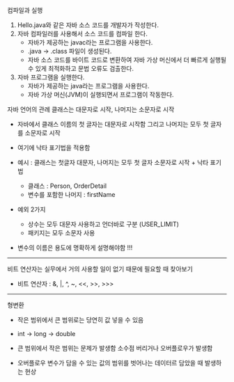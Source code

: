 컴파일과 실행
1. Hello.java와 같은 자바 소스 코드를 개발자가 작성한다.
2. 자바 컴파일러를 사용해서 소스 코드를 컴파일 한다.
    - 자바가 제공하는 javac라는 프로그램을 사용한다.
    - .java -> .class 파일이 생성된다.
    - 자바 소스 코드를 바이트 코드로 변환하여 자바 가상 머신에서 더 빠르게 실행될 수 있게 최적화하고 문법 오류도 검출한다.
3. 자바 프로그램을 실행한다.
    - 자바가 제공하는 java라는 프로그램을 사용한다.
    - 자바 가상 머신(JVM)이 실행되면서 프로그램이 작동한다.

자바 언어의 관례
클래스는 대문자로 시작, 나머지는 소문자로 시작
- 자바에서 클래스 이름의 첫 글자는 대문자로 시작함 그리고 나머지는 모두 첫 글자를 소문자로 시작
- 여기에 낙타 표기법을 적용함
- 예시 : 클래스는 첫글자 대문자, 나머지는 모두 첫 글자 소문자로 시작 + 낙타 표기법
    - 클래스 : Person, OrderDetail
    - 변수를 포함한 나머지 : firstName
- 예외 2가지
    - 상수는 모두 대문자 사용하고 언더바로 구분 (USER_LIMIT)
    - 패키지는 모두 소문자 사용

- 변수의 이름은 용도에 명확하게 설명해야함 !!!

---

비트 연산자는 실무에서 거의 사용할 일이 없기 때문에 필요할 때 찾아보기 
- 비트 연산자 : &, |, ^, ~, <<, >>, >>>

---

형변환 
- 작은 범위에서 큰 범위로는 당연히 값 넣을 수 있음 
- int -> long -> double 

- 큰 범위에서 작은 범위는 문제가 발생함 
소수점 버리거나 오버플로우가 발생함 

* 오버플로우 
  변수가 담을 수 있는 값의 범위를 벗어나는 데이터르 담았을 때 발생하는 현상 